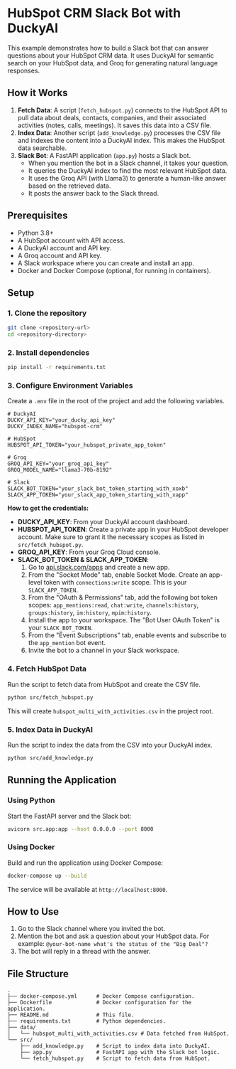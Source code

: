 # HubSpot CRM Slack Bot with DuckyAI

This example demonstrates how to build a Slack bot that can answer questions about your HubSpot CRM data. It uses DuckyAI for semantic search on your HubSpot data, and Groq for generating natural language responses.

## How it Works

1.  **Fetch Data**: A script (`fetch_hubspot.py`) connects to the HubSpot API to pull data about deals, contacts, companies, and their associated activities (notes, calls, meetings). It saves this data into a CSV file.
2.  **Index Data**: Another script (`add_knowledge.py`) processes the CSV file and indexes the content into a DuckyAI index. This makes the HubSpot data searchable.
3.  **Slack Bot**: A FastAPI application (`app.py`) hosts a Slack bot.
    *   When you mention the bot in a Slack channel, it takes your question.
    *   It queries the DuckyAI index to find the most relevant HubSpot data.
    *   It uses the Groq API (with Llama3) to generate a human-like answer based on the retrieved data.
    *   It posts the answer back to the Slack thread.

## Prerequisites

*   Python 3.8+
*   A HubSpot account with API access.
*   A DuckyAI account and API key.
*   A Groq account and API key.
*   A Slack workspace where you can create and install an app.
*   Docker and Docker Compose (optional, for running in containers).

## Setup

### 1. Clone the repository

```bash
git clone <repository-url>
cd <repository-directory>
```

### 2. Install dependencies

```bash
pip install -r requirements.txt
```

### 3. Configure Environment Variables

Create a `.env` file in the root of the project and add the following variables.

```env
# DuckyAI
DUCKY_API_KEY="your_ducky_api_key"
DUCKY_INDEX_NAME="hubspot-crm"

# HubSpot
HUBSPOT_API_TOKEN="your_hubspot_private_app_token"

# Groq
GROQ_API_KEY="your_groq_api_key"
GROQ_MODEL_NAME="llama3-70b-8192"

# Slack
SLACK_BOT_TOKEN="your_slack_bot_token_starting_with_xoxb"
SLACK_APP_TOKEN="your_slack_app_token_starting_with_xapp"
```

**How to get the credentials:**

*   **DUCKY_API_KEY**: From your DuckyAI account dashboard.
*   **HUBSPOT_API_TOKEN**: Create a private app in your HubSpot developer account. Make sure to grant it the necessary scopes as listed in `src/fetch_hubspot.py`.
*   **GROQ_API_KEY**: From your Groq Cloud console.
*   **SLACK_BOT_TOKEN & SLACK_APP_TOKEN**:
    1.  Go to [api.slack.com/apps](https://api.slack.com/apps) and create a new app.
    2.  From the "Socket Mode" tab, enable Socket Mode. Create an app-level token with `connections:write` scope. This is your `SLACK_APP_TOKEN`.
    3.  From the "OAuth & Permissions" tab, add the following bot token scopes: `app_mentions:read`, `chat:write`, `channels:history`, `groups:history`, `im:history`, `mpim:history`.
    4.  Install the app to your workspace. The "Bot User OAuth Token" is your `SLACK_BOT_TOKEN`.
    5.  From the "Event Subscriptions" tab, enable events and subscribe to the `app_mention` bot event.
    6.  Invite the bot to a channel in your Slack workspace.

### 4. Fetch HubSpot Data

Run the script to fetch data from HubSpot and create the CSV file.

```bash
python src/fetch_hubspot.py
```

This will create `hubspot_multi_with_activities.csv` in the project root.

### 5. Index Data in DuckyAI

Run the script to index the data from the CSV into your DuckyAI index.

```bash
python src/add_knowledge.py
```

## Running the Application

### Using Python

Start the FastAPI server and the Slack bot:

```bash
uvicorn src.app:app --host 0.0.0.0 --port 8000
```

### Using Docker

Build and run the application using Docker Compose:

```bash
docker-compose up --build
```

The service will be available at `http://localhost:8000`.

## How to Use

1.  Go to the Slack channel where you invited the bot.
2.  Mention the bot and ask a question about your HubSpot data.
    For example: `@your-bot-name what's the status of the "Big Deal"?`
3.  The bot will reply in a thread with the answer.

## File Structure

```
.
├── docker-compose.yml      # Docker Compose configuration.
├── Dockerfile              # Docker configuration for the application.
├── README.md               # This file.
├── requirements.txt        # Python dependencies.
├── data/
│   └── hubspot_multi_with_activities.csv # Data fetched from HubSpot.
└── src/
    ├── add_knowledge.py    # Script to index data into DuckyAI.
    ├── app.py              # FastAPI app with the Slack bot logic.
    └── fetch_hubspot.py    # Script to fetch data from HubSpot.
```
